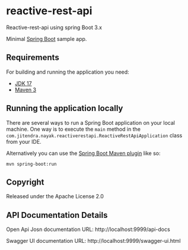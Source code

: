 # reactive-rest-api
Reactive-rest-api  using spring Boot 3.x 

Minimal [Spring Boot](http://projects.spring.io/spring-boot/) sample app.

## Requirements

For building and running the application you need:

- [JDK 17](https://www.oracle.com/java/technologies/javase/jdk17-archive-downloads.html)
- [Maven 3](https://maven.apache.org)

## Running the application locally

There are several ways to run a Spring Boot application on your local machine. One way is to execute the `main` method in the `com.jitendra.nayak.reactiverestapi.ReactiveRestApiApplication` class from your IDE.

Alternatively you can use the [Spring Boot Maven plugin](https://docs.spring.io/spring-boot/docs/current/reference/html/build-tool-plugins-maven-plugin.html) like so:

```shell
mvn spring-boot:run
```

## Copyright

Released under the Apache License 2.0

## API Documentation Details
Open Api Josn documentation URL:
http://localhost:9999/api-docs  

Swagger UI documentation URL:
http://localhost:9999/swagger-ui.html

